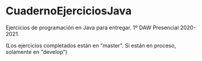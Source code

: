 # CuadernoEjerciciosJava
Ejercicios de programación en Java para entregar. 1º DAW Presencial 2020-2021.

(Los ejercicios completados están en "master". Si están en proceso, solamente en "develop")
